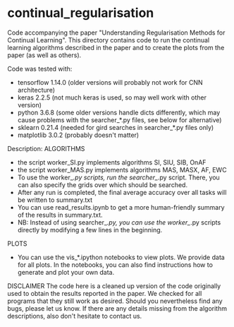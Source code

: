 # continual_regularisation
Code accompanying the paper "Understanding Regularisation Methods for Continual Learning".
This directory contains code to run the continual learning algorithms described in the paper and to create the plots from the paper (as well as others).

Code was tested with:
- tensorflow 1.14.0     (older versions will probably not work for CNN architecture)
- keras 2.2.5           (not much keras is used, so may well work with other version)
- python 3.6.8          (some older versions handle dicts differently, which may cause problems with the searcher_*.py files, see below for alternative)
- sklearn 0.21.4        (needed for gird searches in searcher_*.py files only)
- matplotlib 3.0.2      (probably doesn't matter)


Description:
ALGORITHMS
- the script worker_SI.py implements algorithms SI, SIU, SIB, OnAF
- the script worker_MAS.py implements algorithms MAS, MASX, AF, EWC
- To use the worker_*.py scripts, run the searcher_*.py script. There, you can also specify the grids over which should be searched.
- After any run is completed, the final average accuracy over all tasks will be written to summary.txt
- You can use read_results.ipynb to get a more human-friendly summary of the results in summary.txt.
- NB: Instead of using searcher_*.py, you can use the worker_*.py scripts directly by modifying a few lines in the beginning.

PLOTS
- You can use the vis_*.ipython notebooks to view plots. We provide data for all plots. In the notebooks, you can also find instructions how to generate and plot your own data.

DISCLAIMER
The code here is a cleaned up version of the code originally used to obtain the results reported in the paper. We checked for all programs that they still work as desired. Should you nevertheless find any bugs, please let us know. 
If there are any details missing from the algorithm descriptions, also don't hesitate to contact us.
